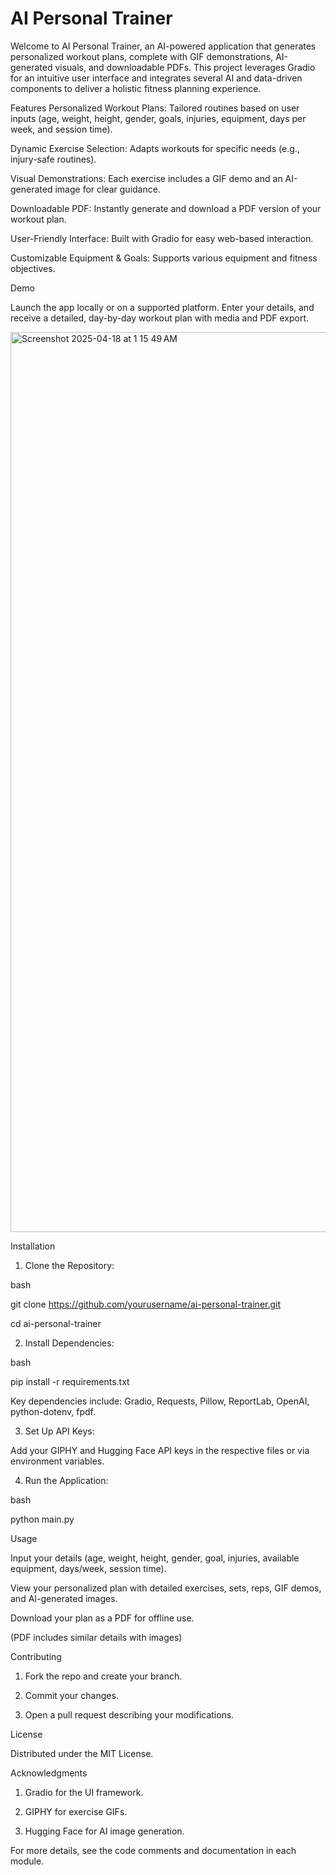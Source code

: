 # AI Personal Trainer

Welcome to AI Personal Trainer, an AI-powered application that generates personalized workout plans, complete with GIF demonstrations, AI-generated visuals, and downloadable PDFs. This project leverages Gradio for an intuitive user interface and integrates several AI and data-driven components to deliver a holistic fitness planning experience.

Features
Personalized Workout Plans: Tailored routines based on user inputs (age, weight, height, gender, goals, injuries, equipment, days per week, and session time).

Dynamic Exercise Selection: Adapts workouts for specific needs (e.g., injury-safe routines).

Visual Demonstrations: Each exercise includes a GIF demo and an AI-generated image for clear guidance.

Downloadable PDF: Instantly generate and download a PDF version of your workout plan.

User-Friendly Interface: Built with Gradio for easy web-based interaction.

Customizable Equipment & Goals: Supports various equipment and fitness objectives.

Demo

Launch the app locally or on a supported platform. Enter your details, and receive a detailed, day-by-day workout plan with media and PDF export.

<img width="1440" alt="Screenshot 2025-04-18 at 1 15 49 AM" src="https://github.com/user-attachments/assets/a2114b6f-efb8-4a95-b24b-7272c6ba9a1b" />


Installation

1. Clone the Repository:

bash

git clone https://github.com/yourusername/ai-personal-trainer.git

cd ai-personal-trainer

2. Install Dependencies:

bash

pip install -r requirements.txt

Key dependencies include: Gradio, Requests, Pillow, ReportLab, OpenAI, python-dotenv, fpdf.

3. Set Up API Keys:

Add your GIPHY and Hugging Face API keys in the respective files or via environment variables.

4. Run the Application:

bash

python main.py

Usage

Input your details (age, weight, height, gender, goal, injuries, available equipment, days/week, session time).

View your personalized plan with detailed exercises, sets, reps, GIF demos, and AI-generated images.

Download your plan as a PDF for offline use.

(PDF includes similar details with images)

Contributing

1. Fork the repo and create your branch.

2. Commit your changes.

3. Open a pull request describing your modifications.

License

Distributed under the MIT License.

Acknowledgments

1. Gradio for the UI framework.

2. GIPHY for exercise GIFs.

3. Hugging Face for AI image generation.

For more details, see the code comments and documentation in each module.

